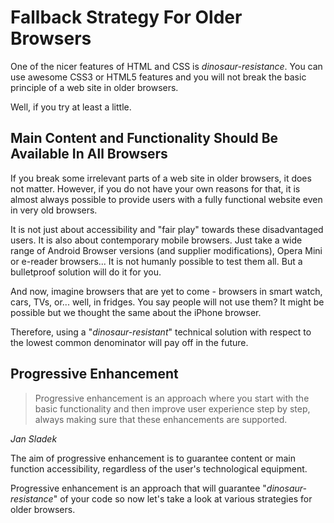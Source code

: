 Fallback Strategy For Older Browsers
====================================

One of the nicer features of HTML and CSS is *dinosaur-resistance*. You can use
awesome CSS3 or HTML5 features and you will not break the basic principle of a
web site in older browsers.

Well, if you try at least a little.

Main Content and Functionality Should Be Available In All Browsers
------------------------------------------------------------------

If you break some irrelevant parts of a web site in older browsers, it does not
matter. However, if you do not have your own reasons for that, it is almost
always possible to provide users with a fully functional website even in very
old browsers.

It is not just about accessibility and "fair play" towards these disadvantaged
users. It is also about contemporary mobile browsers. Just take a wide range of
Android Browser versions (and supplier modifications), Opera Mini or e-reader
browsers... It is not humanly possible to test them all. But a bulletproof
solution will do it for you.

And now, imagine browsers that are yet to come - browsers in smart watch, cars,
TVs, or... well, in fridges. You say people will not use them? It might be
possible but we thought the same about the iPhone browser.

Therefore, using a "*dinosaur-resistant*" technical solution with respect to the
lowest common denominator will pay off in the future.

Progressive Enhancement
-----------------------

>   Progressive enhancement is an approach where you start with the basic
>   functionality and then improve user experience step by step, always making
>   sure that these enhancements are supported.

*Jan Sladek*

The aim of progressive enhancement is to guarantee content or main function
accessibility, regardless of the user's technological equipment.

Progressive enhancement is an approach that will guarantee
"*dinosaur-resistance*" of your code so now let's take a look at various
strategies for older browsers.
